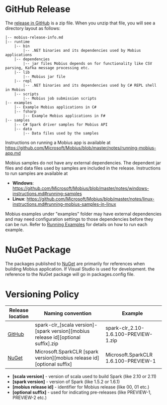 # GitHub Release
The [release in GitHub](https://github.com/Microsoft/Mobius/releases) is a zip file. When you unzip that file, you will see a directory layout as follows:

````    
|-- mobius-release-info.md
|-- runtime
    |-- bin
        |-- .NET binaries and its dependencies used by Mobius applications
    |-- dependencies    
        |-- jar files Mobius depends on for functionality like CSV parsing, Kafka message processing etc.        
    |-- lib
        |-- Mobius jar file
    |-- repl
        |-- .NET binaries and its dependencies used by C# REPL shell in Mobius
    |-- scripts
        |-- Mobius job submission scripts
|-- examples
    |-- Example Mobius applications in C#
    |-- fsharp
        |-- Example Mobius applications in F#
|-- samples
    |-- C# Spark driver samples for Mobius API 
    |-- data    
        |-- Data files used by the samples
```` 

Instructions on running a Mobius app is available at https://github.com/Microsoft/Mobius/blob/master/notes/running-mobius-app.md

Mobius samples do not have any external dependencies. The dependent jar files and data files used by samples are included in the release. Instructions to run samples are available at
* **Windows**: https://github.com/Microsoft/Mobius/blob/master/notes/windows-instructions.md#running-samples
* **Linux**: https://github.com/Microsoft/Mobius/blob/master/notes/linux-instructions.md#running-mobius-samples-in-linux

Mobius examples under "examples" folder may have external dependencies and may need configuration settings to those dependencies before they can be run. Refer to [Running Examples](https://github.com/Microsoft/Mobius/blob/master/notes/running-mobius-app.md#running-mobius-examples-in-local-mode) for details on how to run each example.

# NuGet Package
The packages published to [NuGet](https://www.nuget.org/packages/Microsoft.SparkCLR/) are primarily for references when building Mobius application. If Visual Studio is used for development. the reference to the NuGet package will go in packages.config file.

# Versioning Policy
|Release location|Naming convention |Example |
|----------------|------------------|--------|
|[GitHub](https://github.com/Microsoft/Mobius/releases) |spark-clr_[scala version]-[spark version][mobius release id][optional suffix].zip|spark-clr_2.10-1.6.100-PREVIEW-1.zip |
|[NuGet](https://www.nuget.org/packages/Microsoft.SparkCLR/)|Microsoft.SparkCLR [spark version][mobius release id][optional suffix]|Microsoft.SparkCLR 1.6.100-PREVIEW-1 |

* **[scala version]** - version of scala used to build Spark (like 2.10 or 2.11)
* **[spark version]** - version of Spark (like 1.5.2 or 1.6.1)
* **[mobius release id]** - identifier for Mobius release (like 00, 01 etc.)
* **[optional suffix]** - used for indicating pre-releases (like PREVIEW-1, PREVIEW-2 etc.)

